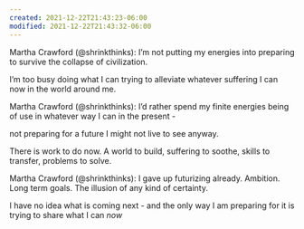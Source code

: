 ```yaml
---
created: 2021-12-22T21:43:23-06:00
modified: 2021-12-22T21:43:32-06:00
---
```


Martha Crawford (@shrinkthinks): I’m not putting my energies into preparing to survive the collapse of civilization. 

I’m too busy doing what I can trying to alleviate whatever suffering I can now in the world around me.

Martha Crawford (@shrinkthinks): I’d rather spend my finite energies being of use in whatever way I can in the present - 

not preparing for a future I might not live to see anyway. 

There is work to do now.  A world to build, suffering to soothe, skills to transfer, problems to solve.

Martha Crawford (@shrinkthinks): I gave up futurizing  already.  Ambition. Long term goals.  The illusion of any kind of certainty. 

I have no idea what is coming next - and the only way I am preparing for it is trying to share what I can *now*

